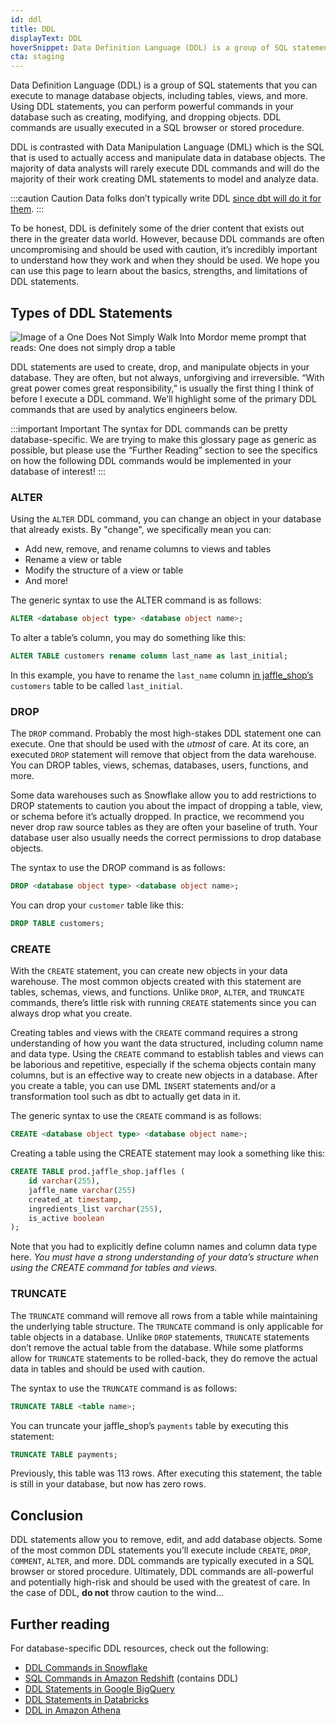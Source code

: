 ```yaml
---
id: ddl
title: DDL
displayText: DDL  
hoverSnippet: Data Definition Language (DDL) is a group of SQL statements that you can execute to manage database objects, including tables, views, and more.
cta: staging
---
```


Data Definition Language (DDL) is a group of SQL statements that you can execute to manage database objects, including <Term id="table">tables</Term>, <Term id="view">views</Term>, and more. Using DDL statements, you can perform powerful commands in your database such as creating, modifying, and dropping objects. DDL commands are usually executed in a SQL browser or stored procedure.

DDL is contrasted with <Term id="dml">Data Manipulation Language (DML)</Term> which is the SQL that is used to actually access and manipulate data in database objects. The majority of data analysts will rarely execute DDL commands and will do the majority of their work creating DML statements to model and analyze data. 

:::caution Caution
Data folks don’t typically write DDL [since dbt will do it for them](https://docs.getdbt.com/docs/about/overview#:~:text=dbt%20allows%20analysts%20avoid%20writing,dbt%20takes%20care%20of%20materialization.).
:::

To be honest, DDL is definitely some of the drier content that exists out there in the greater data world. However, because DDL commands are often uncompromising and should be used with caution, it’s incredibly important to understand how they work and when they should be used. We hope you can use this page to learn about the basics, strengths, and limitations of DDL statements.

## Types of DDL Statements

![Image of a One Does Not Simply Walk Into Mordor meme prompt that reads: One does not simply drop a table](/img/docs/terms/ddl/drop-a-table-meme.png)

DDL statements are used to create, drop, and manipulate objects in your database. They are often, but not always, unforgiving and irreversible. “With great power comes great responsibility,” is usually the first thing I think of before I execute a DDL command. We’ll highlight some of the primary DDL commands that are used by analytics engineers below.

:::important Important
The syntax for DDL commands can be pretty database-specific. We are trying to make this glossary page as generic as possible, but please use the “Further Reading” section to see the specifics on how the following DDL commands would be implemented in your database of interest!
:::

### ALTER

Using the `ALTER` DDL command, you can change an object in your database that already exists. By "change", we specifically mean you can:

- Add new, remove, and rename columns to views and tables
- Rename a view or table
- Modify the structure of a view or table
- And more!

The generic syntax to use the ALTER command is as follows:

```sql
ALTER <database object type> <database object name>;
```

To alter a table’s column, you may do something like this:

```sql
ALTER TABLE customers rename column last_name as last_initial;
```

In this example, you have to rename the `last_name` column [in jaffle_shop’s](https://github.com/dbt-labs/jaffle_shop) `customers` table to be called `last_initial`.

### DROP

The `DROP` command. Probably the most high-stakes DDL statement one can execute. One that should be used with the *utmost* of care. At its core, an executed `DROP` statement will remove that object from the data warehouse. You can DROP tables, views, schemas, databases, users, functions, and more.

Some data warehouses such as Snowflake allow you to add restrictions to DROP statements to caution you about the impact of dropping a table, view, or schema before it’s actually dropped. In practice, we recommend you never drop raw source tables as they are often your baseline of truth. Your database user also usually needs the correct permissions to drop database objects.
 
The syntax to use the DROP command is as follows:

```sql
DROP <database object type> <database object name>;
```

You can drop your `customer` table like this:

```sql
DROP TABLE customers;
```

### CREATE

With the `CREATE` statement, you can create new objects in your data warehouse. The most common objects created with this statement are tables, schemas, views, and functions. Unlike `DROP`, `ALTER`, and `TRUNCATE` commands, there’s little risk with running `CREATE` statements since you can always drop what you create. 

Creating tables and views with the `CREATE` command requires a strong understanding of how you want the data structured, including column name and data type. Using the `CREATE` command to establish tables and views can be laborious and repetitive, especially if the schema objects contain many columns, but is an effective way to create new objects in a database. After you create a table, you can use DML `INSERT` statements and/or a transformation tool such as dbt to actually get data in it.

The generic syntax to use the `CREATE` command is as follows:

```sql
CREATE <database object type> <database object name>;
```

Creating a table using the CREATE statement may look a something like this:

```sql
CREATE TABLE prod.jaffle_shop.jaffles (
	id varchar(255),
	jaffle_name varchar(255)
	created_at timestamp,
	ingredients_list varchar(255),
	is_active boolean
);
```

Note that you had to explicitly define column names and column data type here. *You must have a strong understanding of your data’s structure when using the CREATE command for tables and views.*

### TRUNCATE

The `TRUNCATE` command will remove all rows from a table while maintaining the underlying table structure. The `TRUNCATE` command is only applicable for table objects in a database. Unlike `DROP` statements, `TRUNCATE` statements don’t remove the actual table from the database. While some platforms allow for `TRUNCATE` statements to be rolled-back, they do remove the actual data in tables and should be used with caution.

The syntax to use the `TRUNCATE` command is as follows:

```sql
TRUNCATE TABLE <table name>;
```

You can truncate your jaffle_shop’s `payments` table by executing this statement:

```sql
TRUNCATE TABLE payments;
```

Previously, this table was 113 rows. After executing this statement, the table is still in your database, but now has zero rows.

## Conclusion

DDL statements allow you to remove, edit, and add database objects. Some of the most common DDL statements you’ll execute include `CREATE`, `DROP`, `COMMENT`, `ALTER`, and more. DDL commands are typically executed in a SQL browser or stored procedure. Ultimately, DDL commands are all-powerful and potentially high-risk and should be used with the greatest of care. In the case of DDL, **do not** throw caution to the wind…

## Further reading

For database-specific DDL resources, check out the following:

- [DDL Commands in Snowflake](https://docs.snowflake.com/en/sql-reference/sql-ddl-summary.html)
- [SQL Commands in Amazon Redshift](https://docs.aws.amazon.com/redshift/latest/dg/c_SQL_commands.html) (contains DDL)
- [DDL Statements in Google BigQuery](https://cloud.google.com/bigquery/docs/reference/standard-sql/data-definition-language)
- [DDL Statements in Databricks](https://docs.databricks.com/sql/language-manual/index.html#ddl-statements)
- [DDL in Amazon Athena](https://docs.aws.amazon.com/athena/latest/ug/language-reference.html)
